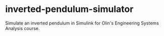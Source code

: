 # inverted-pendulum-simulator
Simulate an inverted pendulum in Simulink for Olin's Engineering Systems Analysis course.
